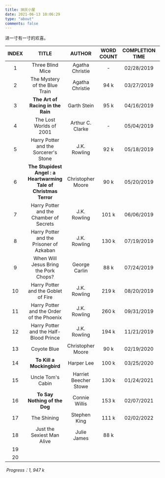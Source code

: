 ```yaml
---
title: 抹灰小屋
date: 2021-06-13 10:06:29
type: "about"
comments: false
---
```


进一寸有一寸的欢喜。


| INDEX |                            TITLE                             |        AUTHOR         | WORD COUNT | COMPLETION TIME | RATING |
| :---: | :----------------------------------------------------------: | :-------------------: | :--------: | :-------------: | :----: |
|   1   |                       Three Blind Mice                       |    Agatha Christie    |     -      |   02/28/2019    |  3.89  |
|   2   |                The Mystery of the Blue Train                 |    Agatha Christie    |    94 k    |   03/27/2019    |  3.83  |
|   3   |              **The Art of Racing in the Rain**               |      Garth Stein      |    95 k    |   04/16/2019    |  4.21  |
|   4   |                   The Lost Worlds of 2001                    |   Arthur C. Clarke    |     -      |   05/04/2019    |  3.82  |
|   5   |            Harry Potter and the Sorcerer's Stone             |     J.K. Rowling      |    92 k    |   05/18/2019    |  4.48  |
|   6   | **The Stupidest Angel : a Heartwarming Tale of Christmas Terror** |   Christopher Moore   |    90 k    |   05/20/2019    |  3.82  |
|   7   |           Harry Potter and the Chamber of Secrets            |     J.K. Rowling      |   101 k    |   06/06/2019    |  4.43  |
|   8   |           Harry Potter and the Prisoner of Azkaban           |     J.K. Rowling      |   130 k    |   07/19/2019    |  4.57  |
|   9   |            When Will Jesus Bring the Pork Chops?             |     George Carlin     |    88 k    |   07/24/2019    |  3.83  |
|  10   |             Harry Potter and the Goblet of Fire              |     J.K. Rowling      |   219 k    |   08/20/2019    |  4.56  |
|  11   |          Harry Potter and the Order of the Phoenix           |     J.K. Rowling      |   260 k    |   09/31/2019    |  4.5   |
|  12   |            Harry Potter and the Half-Blood Prince            |     J.K. Rowling      |   194 k    |   11/21/2019    |  4.57  |
|  13   |                         Coyote Blue                          |   Christopher Moore   |    90 k    |   02/19/2020    |  3.78  |
|  14   |                  **To Kill a Mockingbird**                   |      Harper Lee       |   100 k    |   03/25/2020    |  4.28  |
|  15   |                      Uncle Tom's Cabin                       | Harriet Beecher Stowe |   130 k    |   01/24/2021    |  3.87  |
|  16   |                **To Say Nothing of the Dog**                 |     Connie Willis     |   153 k    |   02/07/2021    |  4.12  |
|  17   |                         The Shining                          |     Stephen King      |   111 k    |   02/02/2022    |  4.23  |
|  18   |                  Just the Sexiest Man Alive                  |      Julie James      |    88 k    |                 |  3.92  |
|  19   |                                                              |                       |            |                 |        |
|  20   |                                                              |                       |            |                 |        |

​																																											*Progress：1, 947 k* 











